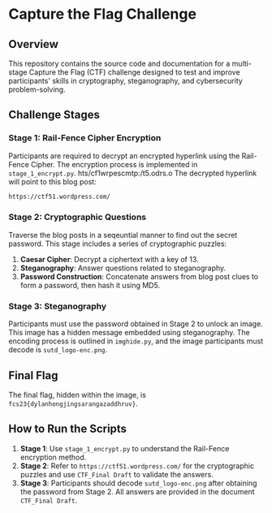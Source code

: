 # Capture the Flag Challenge 

## Overview 
This repository contains the source code and documentation for a multi-stage Capture the Flag (CTF) challenge designed to test and improve participants' skills in cryptography, steganography, and cybersecurity problem-solving.

## Challenge Stages

### Stage 1: Rail-Fence Cipher Encryption
Participants are required to decrypt an encrypted hyperlink using the Rail-Fence Cipher. The encryption process is implemented in `stage_1_encrypt.py`.
hts/cf1wrpescmtp:/t5.odrs.o
The decrypted hyperlink will point to this blog post: 
```bash
https://ctf51.wordpress.com/
``` 

### Stage 2: Cryptographic Questions
Traverse the blog posts in a seqeuntial manner to find out the secret password. 
This stage includes a series of cryptographic puzzles:
1. **Caesar Cipher**: Decrypt a ciphertext with a key of 13.
2. **Steganography**: Answer questions related to steganography.
3. **Password Construction**: Concatenate answers from blog post clues to form a password, then hash it using MD5.

### Stage 3: Steganography
Participants must use the password obtained in Stage 2 to unlock an image. This image has a hidden message embedded using steganography. The encoding process is outlined in `imghide.py`, and the image participants must decode is `sutd_logo-enc.png`.

## Final Flag
The final flag, hidden within the image, is `fcs23{dylanhongjingsarangazaddhruv}`.

## How to Run the Scripts
1. **Stage 1**: Use `stage_1_encrypt.py` to understand the Rail-Fence encryption method.
2. **Stage 2**: Refer to `https://ctf51.wordpress.com/` for the cryptographic puzzles and use `CTF_Final Draft` to validate the answers.
3. **Stage 3**: Participants should decode `sutd_logo-enc.png` after obtaining the password from Stage 2.
All answers are provided in the document `CTF_Final Draft`. 
